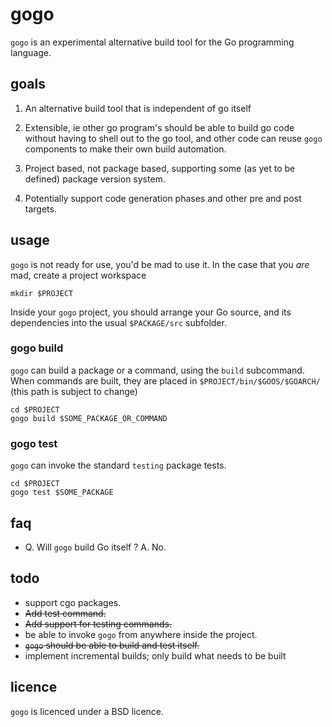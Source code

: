 # gogo


`gogo` is an experimental alternative build tool for the Go programming language.

## goals

 1. An alternative build tool that is independent of go itself

 2. Extensible, ie other go program's should be able to build go code without having to shell out to the go tool, and other code can reuse `gogo` components to make their own build automation.

 3. Project based, not package based, supporting some (as yet to be defined) package version system.

 4. Potentially support code generation phases and other pre and post targets.

## usage

`gogo` is not ready for use, you'd be mad to use it. In the case that you _are_ mad, create a project workspace 

    mkdir $PROJECT

Inside your `gogo` project, you should arrange your Go source, and its dependencies into the usual `$PACKAGE/src` subfolder.

### gogo build

`gogo` can build a package or a command, using the `build` subcommand. When commands are built, they are placed in `$PROJECT/bin/$GOOS/$GOARCH/` (this path is subject to change)

    cd $PROJECT
    gogo build $SOME_PACKAGE_OR_COMMAND

### gogo test

`gogo` can invoke the standard `testing` package tests. 

    cd $PROJECT
    gogo test $SOME_PACKAGE

## faq

 * Q. Will `gogo` build Go itself ? A. No.

## todo

 * support cgo packages.
 * ~~Add test command.~~
 * ~~Add support for testing commands.~~
 * be able to invoke `gogo` from anywhere inside the project.
 * ~~`gogo` should be able to build and test itself.~~
 * implement incremental builds; only build what needs to be built

## licence

`gogo` is licenced under a BSD licence.
